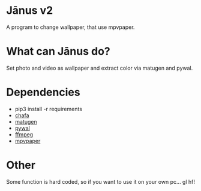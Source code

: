 # Jānus v2
A program to change wallpaper, that use mpvpaper.

# What can Jānus do?
Set photo and video as wallpaper and extract color via matugen and pywal.

# Dependencies

- pip3 install -r requirements
- [chafa](https://github.com/hpjansson/chafa)
- [matugen](https://github.com/InioX/matugen)
- [pywal](https://github.com/dylanaraps/pywal)
- [ffmpeg](https://ffmpeg.org/)
- [mpvpaper](https://github.com/GhostNaN/mpvpaper)

# Other
Some function is hard coded, so if you want to use it on your own pc... gl hf!
